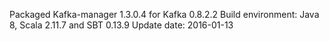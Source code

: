 Packaged Kafka-manager 1.3.0.4 for Kafka 0.8.2.2
Build environment: Java 8, Scala 2.11.7 and SBT 0.13.9
Update date: 2016-01-13
